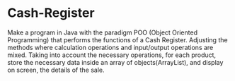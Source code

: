 # Cash-Register
Make a program in Java with the paradigm POO (Object Oriented Programming) that performs the functions of a Cash Register. Adjusting the methods where calculation operations and input/output operations are mixed. 
Taking into account the necessary operations, for each product, store the necessary data inside an array of objects(ArrayList), and display on screen, the details of the sale.
